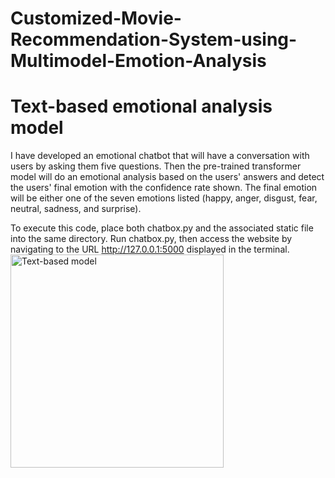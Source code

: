 # Customized-Movie-Recommendation-System-using-Multimodel-Emotion-Analysis
# Text-based emotional analysis model
I have developed an emotional chatbot that will have a conversation with users by asking them five questions. Then the pre-trained transformer model will do an emotional analysis based on the users' answers and detect the users' final emotion with the confidence rate shown. The final emotion will be either one of the seven emotions listed (happy, anger, disgust, fear, neutral, sadness, and surprise).

To execute this code, place both chatbox.py and the associated static file into the same directory. Run chatbox.py, then access the website by navigating to the URL http://127.0.0.1:5000 displayed in the terminal.
<img width="341" alt="Text-based model" src="https://github.com/user-attachments/assets/1399067a-5e0b-47a5-9530-c8dc69485f27">

